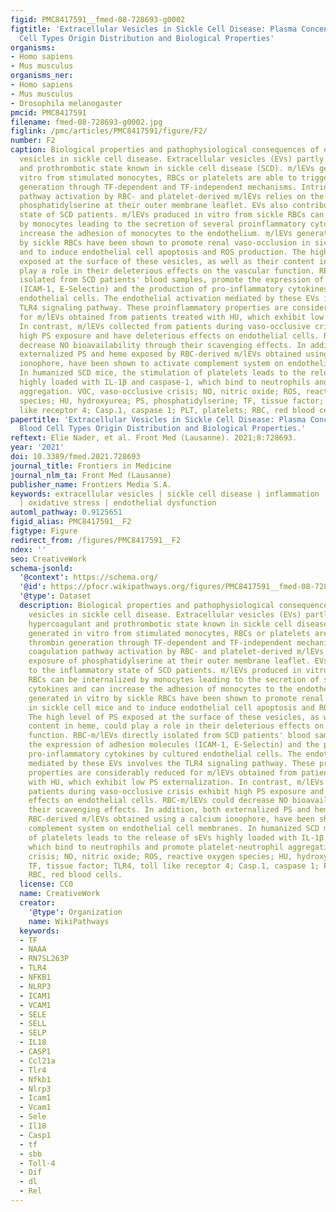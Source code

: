 ```yaml
---
figid: PMC8417591__fmed-08-728693-g0002
figtitle: 'Extracellular Vesicles in Sickle Cell Disease: Plasma Concentration, Blood
  Cell Types Origin Distribution and Biological Properties'
organisms:
- Homo sapiens
- Mus musculus
organisms_ner:
- Homo sapiens
- Mus musculus
- Drosophila melanogaster
pmcid: PMC8417591
filename: fmed-08-728693-g0002.jpg
figlink: /pmc/articles/PMC8417591/figure/F2/
number: F2
caption: Biological properties and pathophysiological consequences of extracellular
  vesicles in sickle cell disease. Extracellular vesicles (EVs) partly cause the hypercoagulant
  and prothrombotic state known in sickle cell disease (SCD). m/lEVs generated in
  vitro from stimulated monocytes, RBCs or platelets are able to trigger thrombin
  generation through TF-dependent and TF-independent mechanisms. Intrinsic coagulation
  pathway activation by RBC- and platelet-derived m/lEVs relies on the exposure of
  phosphatidylserine at their outer membrane leaflet. EVs also contribute to the inflammatory
  state of SCD patients. m/lEVs produced in vitro from sickle RBCs can be internalized
  by monocytes leading to the secretion of several proinflammatory cytokines and can
  increase the adhesion of monocytes to the endothelium. m/lEVs generated in vitro
  by sickle RBCs have been shown to promote renal vaso-occlusion in sickle cell mice
  and to induce endothelial cell apoptosis and ROS production. The high level of PS
  exposed at the surface of these vesicles, as well as their content in heme, could
  play a role in their deleterious effects on the vascular function. RBC-m/lEVs directly
  isolated from SCD patients' blood samples, promote the expression of adhesion molecules
  (ICAM-1, E-Selectin) and the production of pro-inflammatory cytokines by cultured
  endothelial cells. The endothelial activation mediated by these EVs involves the
  TLR4 signaling pathway. These proinflammatory properties are considerably reduced
  for m/lEVs obtained from patients treated with HU, which exhibit low PS externalization.
  In contrast, m/lEVs collected from patients during vaso-occlusive crisis exhibit
  high PS exposure and have deleterious effects on endothelial cells. RBC-m/lEVs could
  decrease NO bioavailability through their scavenging effects. In addition, both
  externalized PS and heme exposed by RBC-derived m/lEVs obtained using a calcium
  ionophore, have been shown to activate complement system on endothelial cell membranes.
  In humanized SCD mice, the stimulation of platelets leads to the release of sEVs
  highly loaded with IL-1β and caspase-1, which bind to neutrophils and promote platelet-neutrophil
  aggregation. VOC, vaso-occlusive crisis; NO, nitric oxide; ROS, reactive oxygen
  species; HU, hydroxyurea; PS, phosphatidylserine; TF, tissue factor; TLR4, toll
  like receptor 4; Casp.1, caspase 1; PLT, platelets; RBC, red blood cells.
papertitle: 'Extracellular Vesicles in Sickle Cell Disease: Plasma Concentration,
  Blood Cell Types Origin Distribution and Biological Properties.'
reftext: Elie Nader, et al. Front Med (Lausanne). 2021;8:728693.
year: '2021'
doi: 10.3389/fmed.2021.728693
journal_title: Frontiers in Medicine
journal_nlm_ta: Front Med (Lausanne)
publisher_name: Frontiers Media S.A.
keywords: extracellular vesicles | sickle cell disease | inflammation | coagulation
  | oxidative stress | endothelial dysfunction
automl_pathway: 0.9125651
figid_alias: PMC8417591__F2
figtype: Figure
redirect_from: /figures/PMC8417591__F2
ndex: ''
seo: CreativeWork
schema-jsonld:
  '@context': https://schema.org/
  '@id': https://pfocr.wikipathways.org/figures/PMC8417591__fmed-08-728693-g0002.html
  '@type': Dataset
  description: Biological properties and pathophysiological consequences of extracellular
    vesicles in sickle cell disease. Extracellular vesicles (EVs) partly cause the
    hypercoagulant and prothrombotic state known in sickle cell disease (SCD). m/lEVs
    generated in vitro from stimulated monocytes, RBCs or platelets are able to trigger
    thrombin generation through TF-dependent and TF-independent mechanisms. Intrinsic
    coagulation pathway activation by RBC- and platelet-derived m/lEVs relies on the
    exposure of phosphatidylserine at their outer membrane leaflet. EVs also contribute
    to the inflammatory state of SCD patients. m/lEVs produced in vitro from sickle
    RBCs can be internalized by monocytes leading to the secretion of several proinflammatory
    cytokines and can increase the adhesion of monocytes to the endothelium. m/lEVs
    generated in vitro by sickle RBCs have been shown to promote renal vaso-occlusion
    in sickle cell mice and to induce endothelial cell apoptosis and ROS production.
    The high level of PS exposed at the surface of these vesicles, as well as their
    content in heme, could play a role in their deleterious effects on the vascular
    function. RBC-m/lEVs directly isolated from SCD patients' blood samples, promote
    the expression of adhesion molecules (ICAM-1, E-Selectin) and the production of
    pro-inflammatory cytokines by cultured endothelial cells. The endothelial activation
    mediated by these EVs involves the TLR4 signaling pathway. These proinflammatory
    properties are considerably reduced for m/lEVs obtained from patients treated
    with HU, which exhibit low PS externalization. In contrast, m/lEVs collected from
    patients during vaso-occlusive crisis exhibit high PS exposure and have deleterious
    effects on endothelial cells. RBC-m/lEVs could decrease NO bioavailability through
    their scavenging effects. In addition, both externalized PS and heme exposed by
    RBC-derived m/lEVs obtained using a calcium ionophore, have been shown to activate
    complement system on endothelial cell membranes. In humanized SCD mice, the stimulation
    of platelets leads to the release of sEVs highly loaded with IL-1β and caspase-1,
    which bind to neutrophils and promote platelet-neutrophil aggregation. VOC, vaso-occlusive
    crisis; NO, nitric oxide; ROS, reactive oxygen species; HU, hydroxyurea; PS, phosphatidylserine;
    TF, tissue factor; TLR4, toll like receptor 4; Casp.1, caspase 1; PLT, platelets;
    RBC, red blood cells.
  license: CC0
  name: CreativeWork
  creator:
    '@type': Organization
    name: WikiPathways
  keywords:
  - TF
  - NAAA
  - RN7SL263P
  - TLR4
  - NFKB1
  - NLRP3
  - ICAM1
  - VCAM1
  - SELE
  - SELL
  - SELP
  - IL18
  - CASP1
  - Ccl21a
  - Tlr4
  - Nfkb1
  - Nlrp3
  - Icam1
  - Vcam1
  - Sele
  - Il18
  - Casp1
  - tf
  - sbb
  - Toll-4
  - Dif
  - dl
  - Rel
---
```

